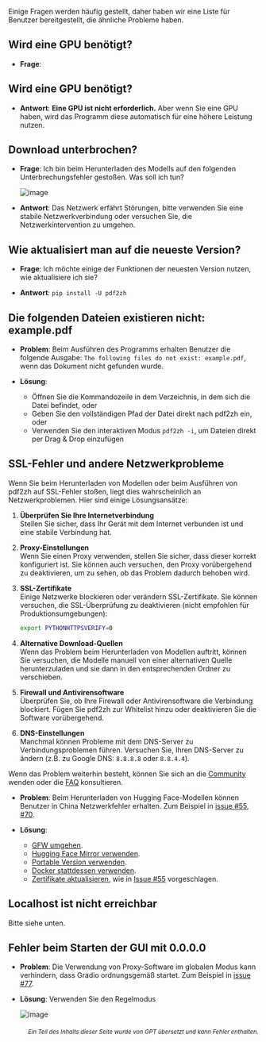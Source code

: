 Einige Fragen werden häufig gestellt, daher haben wir eine Liste für Benutzer bereitgestellt, die ähnliche Probleme haben.

## Wird eine GPU benötigt?
- **Frage**:
## Wird eine GPU benötigt?

- **Antwort**:
**Eine GPU ist nicht erforderlich.** Aber wenn Sie eine GPU haben, wird das Programm diese automatisch für eine höhere Leistung nutzen.

## Download unterbrochen?
- **Frage**:
Ich bin beim Herunterladen des Modells auf den folgenden Unterbrechungsfehler gestoßen. Was soll ich tun?

  ![image](https://github.com/user-attachments/assets/3c4eed44-3d9b-4e2f-a224-a58edca718c2)

- **Antwort**:
Das Netzwerk erfährt Störungen, bitte verwenden Sie eine stabile Netzwerkverbindung oder versuchen Sie, die Netzwerkintervention zu umgehen.

## Wie aktualisiert man auf die neueste Version?
- **Frage**:
Ich möchte einige der Funktionen der neuesten Version nutzen, wie aktualisiere ich sie?

- **Antwort**:
`pip install -U pdf2zh`


## Die folgenden Dateien existieren nicht: example.pdf
- **Problem**:
Beim Ausführen des Programms erhalten Benutzer die folgende Ausgabe: `The following files do not exist: example.pdf`, wenn das Dokument nicht gefunden wurde.

- **Lösung**:
  - Öffnen Sie die Kommandozeile in dem Verzeichnis, in dem sich die Datei befindet, oder
  - Geben Sie den vollständigen Pfad der Datei direkt nach pdf2zh ein, oder
  - Verwenden Sie den interaktiven Modus `pdf2zh -i`, um Dateien direkt per Drag & Drop einzufügen


## SSL-Fehler und andere Netzwerkprobleme

Wenn Sie beim Herunterladen von Modellen oder beim Ausführen von pdf2zh auf SSL-Fehler stoßen, liegt dies wahrscheinlich an Netzwerkproblemen. Hier sind einige Lösungsansätze:

1. **Überprüfen Sie Ihre Internetverbindung**  
   Stellen Sie sicher, dass Ihr Gerät mit dem Internet verbunden ist und eine stabile Verbindung hat.

2. **Proxy-Einstellungen**  
   Wenn Sie einen Proxy verwenden, stellen Sie sicher, dass dieser korrekt konfiguriert ist. Sie können auch versuchen, den Proxy vorübergehend zu deaktivieren, um zu sehen, ob das Problem dadurch behoben wird.

3. **SSL-Zertifikate**  
   Einige Netzwerke blockieren oder verändern SSL-Zertifikate. Sie können versuchen, die SSL-Überprüfung zu deaktivieren (nicht empfohlen für Produktionsumgebungen):

   ```bash
   export PYTHONHTTPSVERIFY=0
   ```

4. **Alternative Download-Quellen**  
   Wenn das Problem beim Herunterladen von Modellen auftritt, können Sie versuchen, die Modelle manuell von einer alternativen Quelle herunterzuladen und sie dann in den entsprechenden Ordner zu verschieben.

5. **Firewall und Antivirensoftware**  
   Überprüfen Sie, ob Ihre Firewall oder Antivirensoftware die Verbindung blockiert. Fügen Sie pdf2zh zur Whitelist hinzu oder deaktivieren Sie die Software vorübergehend.

6. **DNS-Einstellungen**  
   Manchmal können Probleme mit dem DNS-Server zu Verbindungsproblemen führen. Versuchen Sie, Ihren DNS-Server zu ändern (z.B. zu Google DNS: `8.8.8.8` oder `8.8.4.4`).

Wenn das Problem weiterhin besteht, können Sie sich an die [Community](#community) wenden oder die [FAQ](#faq) konsultieren.
- **Problem**:
Beim Herunterladen von Hugging Face-Modellen können Benutzer in China Netzwerkfehler erhalten. Zum Beispiel in [issue #55](https://github.com/PDFMathTranslate/PDFMathTranslate-next/issues/55), [#70](https://github.com/PDFMathTranslate/PDFMathTranslate-next/issues/70).

- **Lösung**:
  - [GFW umgehen](https://github.com/clash-verge-rev/clash-verge-rev).
  - [Hugging Face Mirror verwenden](https://hf-mirror.com/).
  - [Portable Version verwenden](https://github.com/PDFMathTranslate/PDFMathTranslate-next?tab=readme-ov-file#method-ii-portable).
  - [Docker stattdessen verwenden](https://github.com/PDFMathTranslate/PDFMathTranslate-next#docker).
  - [Zertifikate aktualisieren](https://stackoverflow.com/questions/51925384/unable-to-get-local-issuer-certificate-when-using-requests), wie in [Issue #55](https://github.com/PDFMathTranslate/PDFMathTranslate-next/issues/55) vorgeschlagen.

## Localhost ist nicht erreichbar
Bitte siehe unten.

## Fehler beim Starten der GUI mit 0.0.0.0
- **Problem**:
Die Verwendung von Proxy-Software im globalen Modus kann verhindern, dass Gradio ordnungsgemäß startet. Zum Beispiel in [issue #77](https://github.com/PDFMathTranslate/PDFMathTranslate-next/issues/77).

- **Lösung**:
Verwenden Sie den Regelmodus

  ![image](https://github.com/user-attachments/assets/b1f2b16a-eb6a-4c03-995c-332ef1d82c96)

<div align="right"> 
<h6><small>Ein Teil des Inhalts dieser Seite wurde von GPT übersetzt und kann Fehler enthalten.</small></h6>